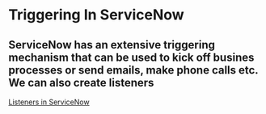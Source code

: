 # Triggering In ServiceNow
ServiceNow has an extensive triggering mechanism that can be used to kick off busines processes or send emails, make phone calls etc. 
We can also create listeners 
----
[Listeners in ServiceNow](https://github.com/jamesnyika/SNOWUseCases/raw/master/images/ServiceNowListenerTypes.png)

